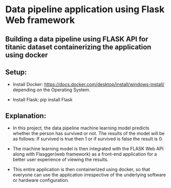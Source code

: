 # Data pipeline application using Flask Web framework

## Building a data pipeline using FLASK API for titanic dataset containerizing the application using docker

## Setup:
 
* Install Docker: https://docs.docker.com/desktop/install/windows-install/ depending on the Operating System.

* Install Flask: pip install Flask


## Explanation:

* In this project, the data pipeline machine learning model predicts whether the person has survived or not. The results of the model will be as follows:
If survived is true then 1 or if survived is false the result is 0.

*  The machine learning model is then integrated with the FLASK Web API along with Flasgger(web framework) as a front-end application for a better user experience of viewing the results.

* This entire application is then containerized using docker, so that everyone can use the application irrespective of the underlying software or hardware configuration.

